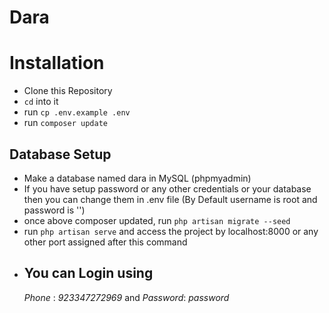 # Dara

# Installation
 * Clone this Repository
 * `cd` into it
 * run `cp .env.example .env`
 * run `composer update`

## Database Setup
 * Make a database named dara in MySQL (phpmyadmin)
 * If you have setup password or any other credentials or your database then you can change them in .env file (By Default username is root and password is '')
 * once above composer updated, run `php artisan migrate --seed`
 * run `php artisan serve` and access the project by localhost:8000 or any other port assigned after this command
 * You can Login using 
    ---
    *Phone* : _923347272969_ and
    *Password*: _password_